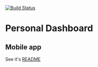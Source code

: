 [![Build Status](https://travis-ci.org/ryu1kn/personal-dashboard.svg?branch=master)](https://travis-ci.org/ryu1kn/personal-dashboard)

# Personal Dashboard

## Mobile app

See it's [README](./mobile/README.md)
